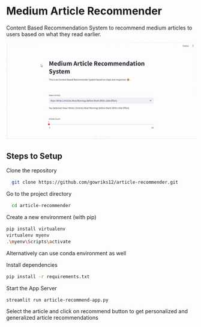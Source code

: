 # Medium Article Recommender
Content Based Recommendation System to recommend medium articles to users based on what they read earlier.

![Logo](https://github.com/gowriks12/article-recommender/blob/main/static/article-recommender-demo.gif)

## Steps to Setup

Clone the repository
```bash
  git clone https://github.com/gowriks12/article-recommender.git
```
Go to the project directory

```bash
  cd article-recommender
```

Create a new environment (with pip)
```bash
pip install virtualenv
virtualenv myenv
.\myenv\Scripts\activate
```
Alternatively can use conda environment as well

Install dependencies
```bash
pip install -r requirements.txt
```

Start the App Server
```bash
streamlit run article-recommend-app.py
```

Select the article and click on recommend button to get personalized and generalized article recommendations
